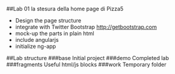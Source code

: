 ##Lab 01
la stesura della home page di Pizza5

* Design the page structure
* integrate with Twitter Bootstrap http://getbootstrap.com
* mock-up the parts in plain html
* include angularjs
* initialize ng-app

##Lab structure
###base
Initial project
###demo
Completed lab
###fragments
Useful html/js blocks
###work
Temporary folder
